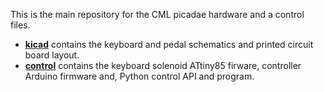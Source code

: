 This is the main repository for the CML picadae hardware
and a control files.

- [__kicad__](kicad/README.md) contains the keyboard and pedal schematics and printed circuit board layout.
- [__control__](control/README.md) contains the keyboard solenoid ATtiny85 firware, controller Arduino firmware and, Python control API and program.
